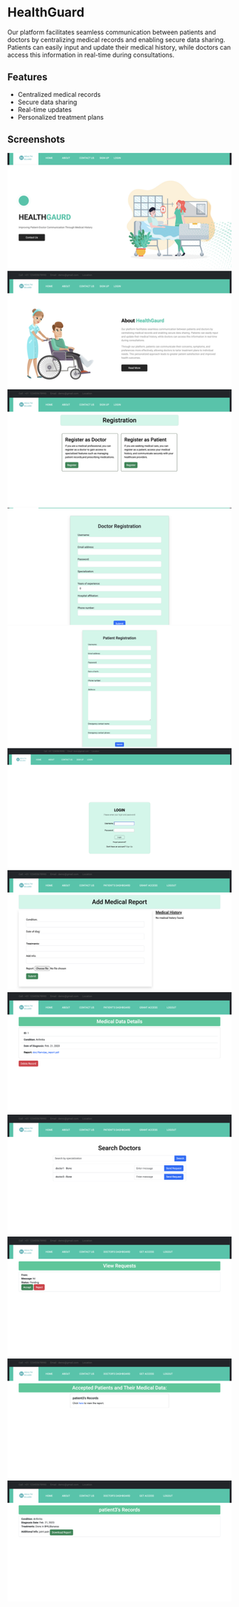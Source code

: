 # HealthGuard

Our platform facilitates seamless communication between patients and doctors by centralizing medical records and enabling secure data sharing. Patients can easily input and update their medical history, while doctors can access this information in real-time during consultations.

## Features

- Centralized medical records
- Secure data sharing
- Real-time updates
- Personalized treatment plans

## Screenshots

![Home Page](https://github.com/Praveenkaushik12/HealthGaurd/raw/main/Screenshots/1.png)
![About Page](https://github.com/Praveenkaushik12/HealthGaurd/raw/main/Screenshots/2.png)
![SignUp Page](https://github.com/Praveenkaushik12/HealthGaurd/raw/main/Screenshots/3.png)
![Doctor SignUp](https://github.com/Praveenkaushik12/HealthGaurd/raw/main/Screenshots/4.png)
![Patient SignUp](https://github.com/Praveenkaushik12/HealthGaurd/raw/main/Screenshots/5.png)
![Login Page](https://github.com/Praveenkaushik12/HealthGaurd/raw/main/Screenshots/6.png)
![Patient Dashboard (Add Medical History)](https://github.com/Praveenkaushik12/HealthGaurd/raw/main/Screenshots/7.png)
![Manage Medical History](https://github.com/Praveenkaushik12/HealthGaurd/raw/main/Screenshots/10.png)
![Grant Access (Request for checkup)](https://github.com/Praveenkaushik12/HealthGaurd/raw/main/Screenshots/12.png)
![Get Access - By Doctor](https://github.com/Praveenkaushik12/HealthGaurd/raw/main/Screenshots/13.png)
![Doctor Dashboard](https://github.com/Praveenkaushik12/HealthGaurd/raw/main/Screenshots/14.png)
![View Patient Data](https://github.com/Praveenkaushik12/HealthGaurd/raw/main/Screenshots/15.png)
